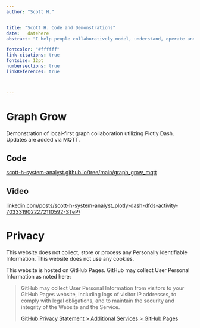 ```yaml
---
author: "Scott H."


title: "Scott H. Code and Demonstrations"
date:   datehere
abstract: "I help people collaboratively model, understand, operate and improve systems using local-first graph analysis that prioritizes human cognition over machine."

fontcolor: "#ffffff"
link-citations: true
fontsize: 12pt
numbersections: true
linkReferences: true



---
```



# Graph Grow
Demonstration of local-first graph collaboration utilizing Plotly Dash. Updates are added via MQTT. 

## Code

[scott-h-system-analyst.github.io/tree/main/graph_grow_mqtt](https://github.com/scott-h-system-analyst/scott-h-system-analyst.github.io/tree/main/graph_grow_mqtt)  

## Video
 
[linkedin.com/posts/scott-h-system-analyst_plotly-dash-dfds-activity-7033319022272110592-STeP/](https://www.linkedin.com/posts/scott-h-system-analyst_plotly-dash-dfds-activity-7033319022272110592-STeP/)  

# Privacy

This website does not collect, store or process any Personally Identifiable Information. This website does not use any cookies.


This website is hosted on GitHub Pages. GitHub may collect User Personal Information as noted here:


<blockquote>

<p>GitHub may collect User Personal Information from visitors to your GitHub Pages website, including logs of visitor IP addresses, to comply with legal obligations, and to maintain the security and integrity of the Website and the Service.</p>

  <p><a href="https://docs.github.com/en/github/site-policy/github-privacy-statement#github-pages">GitHub Privacy Statement &gt; Additional Services &gt; GitHub Pages</a></p>
</blockquote>

